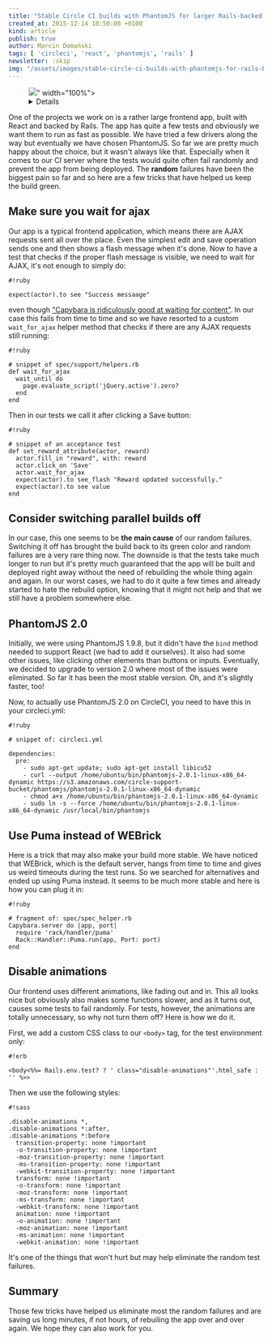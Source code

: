 ```yaml
---
title: "Stable Circle CI builds with PhantomJS for larger Rails-backed frontend apps"
created_at: 2015-12-14 10:50:00 +0100
kind: article
publish: true
author: Marcin Domański
tags: [ 'circleci', 'react', 'phantomjs', 'rails' ]
newsletter: :skip
img: "/assets/images/stable-circle-ci-builds-with-phantomjs-for-rails-backed-larger-frontend-apps/header.jpg"
---
```


<p>
  <figure>
    <img src="<%= src_fit("stable-circle-ci-builds-with-phantomjs-for-rails-backed-larger-frontend-apps/header.jpg") %>" width="100%">
    <details>
      The original photo is available on <a href="https://stocksnap.io/photo/ABMMJRIYZF">stocksnap</a>. Author: Stephen Radford.
    </details>
  </figure>
</p>

One of the projects we work on is a rather large frontend app, built with React and backed by Rails. The app has quite a few tests and obviously we want them to run as fast as possible. We have tried a few drivers along the way but eventually we have chosen PhantomJS. So far we are pretty much happy about the choice, but it wasn't always like that. Especially when it comes to our CI server where the tests would quite often fail randomly and prevent the app from being deployed. The __random__ failures have been the biggest pain so far and so here are a few tricks that have helped us keep the build green.

<!-- more -->

## Make sure you wait for ajax

Our app is a typical frontend application, which means there are AJAX requests sent all over the place. Even the simplest edit and save operation sends one and then shows a flash message when it's done. Now to have a test that checks if the proper flash message is visible, we need to wait for AJAX, it's not enough to simply do:

```
#!ruby

expect(actor).to see "Success messaage"
```

even though ["Capybara is ridiculously good at waiting for content"](http://www.elabs.se/blog/53-why-wait_until-was-removed-from-capybara). In our case this fails from time to time and so we have resorted to a custom `wait_for_ajax` helper method that checks if there are any AJAX requests still running:

```
#!ruby

# snippet of spec/support/helpers.rb
def wait_for_ajax
  wait_until do
    page.evaluate_script('jQuery.active').zero?
  end
end
```

Then in our tests we call it after clicking a Save button:

```
#!ruby

# snippet of an acceptance test
def set_reward_attribute(actor, reward)
  actor.fill_in "reward", with: reward
  actor.click_on 'Save'
  actor.wait_for_ajax
  expect(actor).to see_flash "Reward updated successfully."
  expect(actor).to see value
end
```

## Consider switching parallel builds off

In our case, this one seems to be __the main cause__ of our random failures. Switching it off has brought the build back to its green color and random failures are a very rare thing now. The downside is that the tests take much longer to run but it's pretty much guaranteed that the app will be built and deployed right away without the need of rebuilding the whole thing again and again. In our worst cases, we had to do it quite a few times and already started to hate the rebuild option, knowing that it might not help and that we still have a problem somewhere else.

## PhantomJS 2.0

Initially, we were using PhantomJS 1.9.8, but it didn't have the `bind` method needed to support React (we had to add it ourselves). It also had some other issues, like clicking other elements than buttons or inputs. Eventually, we decided to upgrade to version 2.0 where most of the issues were eliminated. So far it has been the most stable version. Oh, and it's slightly faster, too!

Now, to actually use PhantomJS 2.0 on CircleCI, you need to have this in your circleci.yml:

```
#!ruby

# snippet of: circleci.yml

dependencies:
  pre:
    - sudo apt-get update; sudo apt-get install libicu52
    - curl --output /home/ubuntu/bin/phantomjs-2.0.1-linux-x86_64-dynamic https://s3.amazonaws.com/circle-support-bucket/phantomjs/phantomjs-2.0.1-linux-x86_64-dynamic
    - chmod a+x /home/ubuntu/bin/phantomjs-2.0.1-linux-x86_64-dynamic
    - sudo ln -s --force /home/ubuntu/bin/phantomjs-2.0.1-linux-x86_64-dynamic /usr/local/bin/phantomjs
```

## Use Puma instead of WEBrick

Here is a trick that may also make your build more stable. We have noticed that WEBrick, which is the default server, hangs from time to time and gives us weird timeouts during the test runs. So we searched for alternatives and ended up using Puma instead. It seems to be much more stable and here is how you can plug it in:

```
#!ruby

# fragment of: spec/spec_helper.rb
Capybara.server do |app, port|
  require 'rack/handler/puma'
  Rack::Handler::Puma.run(app, Port: port)
end
```

## Disable animations

Our frontend uses different animations, like fading out and in. This all looks nice but obviously also makes some functions slower, and as it turns out, causes some tests to fail randomly. For tests, however, the animations are totally unnecessary, so why not turn them off? Here is how we do it.

First, we add a custom CSS class to our `<body>` tag, for the test environment only:

```
#!erb

<body<%%= Rails.env.test? ? ' class="disable-animations"'.html_safe : '' %>>
```

Then we use the following styles:

```
#!sass

.disable-animations *,
.disable-animations *:after,
.disable-animations *:before
  transition-property: none !important
  -o-transition-property: none !important
  -moz-transition-property: none !important
  -ms-transition-property: none !important
  -webkit-transition-property: none !important
  transform: none !important
  -o-transform: none !important
  -moz-transform: none !important
  -ms-transform: none !important
  -webkit-transform: none !important
  animation: none !important
  -o-animation: none !important
  -moz-animation: none !important
  -ms-animation: none !important
  -webkit-animation: none !important
```

It's one of the things that won't hurt but may help eliminate the random test failures.

## Summary

Those few tricks have helped us eliminate most the random failures and are saving us long minutes, if not hours, of rebuiling the app over and over again. We hope they can also work for you.